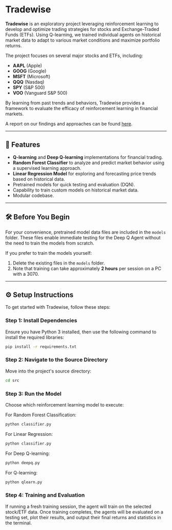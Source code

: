 # Tradewise

**Tradewise** is an exploratory project leveraging reinforcement learning to develop and optimize trading strategies for stocks and Exchange-Traded Funds (ETFs). Using Q-learning, we trained individual agents on historical market data to adapt to various market conditions and maximize portfolio returns. 

The project focuses on several major stocks and ETFs, including:
- **AAPL** (Apple)
- **GOOG** (Google)
- **MSFT** (Microsoft)
- **QQQ** (Nasdaq)
- **SPY** (S&P 500)
- **VOO** (Vanguard S&P 500)

By learning from past trends and behaviors, Tradewise provides a framework to evaluate the efficacy of reinforcement learning in financial markets.

A report on our findings and approaches can be found [here](https://docs.google.com/document/d/1BtSBcB_ZCnNnnmPbodSXSRdAJO2Sbel8VlN2mRYX1O4/edit?usp=sharing).

---

## 🚀 Features
- **Q-learning** and **Deep Q-learning** implementations for  financial trading.
- **Random Forest Classifier** to analyze and predict market behavior using a supervised learning approach.
- **Linear Regression Model** for exploring and forecasting price trends based on historical data.
- Pretrained models for quick testing and evaluation (DQN).
- Capability to train custom models on historical market data.
- Modular codebase.

---

## 🛠️ Before You Begin

For your convenience, pretrained model data files are included in the `models` folder. These files enable immediate testing for the Deep Q Agent without the need to train the models from scratch.

If you prefer to train the models yourself:
1. Delete the existing files in the `models` folder.
2. Note that training can take approximately **2 hours** per session on a PC with a 3070.

---

## ⚙️ Setup Instructions

To get started with Tradewise, follow these steps:

### Step 1: Install Dependencies
Ensure you have Python 3 installed, then use the following command to install the required libraries:
```bash
pip install -r requirements.txt
```

### Step 2: Navigate to the Source Directory
Move into the project's source directory:

```bash
cd src
```

### Step 3: Run the Model
Choose which reinforcement learning model to execute:

For Random Forest Classification:

```bash
python classifier.py
```

For Linear Regression:

```bash
python classifier.py
```

For Deep Q-learning:

```bash
python deepq.py
```

For Q-learning:

```bash
python qlearn.py
```

### Step 4: Training and Evaluation

If running a fresh training session, the agent will train on the selected stock/ETF data.
Once training completes, the agents will be evaluated on a testing set, plot their results, and output their final returns and statistics in the terminal.
